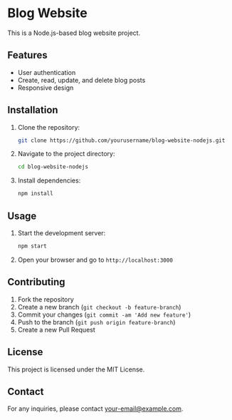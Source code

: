 # Blog Website

This is a Node.js-based blog website project.

## Features

- User authentication
- Create, read, update, and delete blog posts
- Responsive design

## Installation

1. Clone the repository:
    ```bash
    git clone https://github.com/yourusername/blog-website-nodejs.git
    ```
2. Navigate to the project directory:
    ```bash
    cd blog-website-nodejs
    ```
3. Install dependencies:
    ```bash
    npm install
    ```

## Usage

1. Start the development server:
    ```bash
    npm start
    ```
2. Open your browser and go to `http://localhost:3000`

## Contributing

1. Fork the repository
2. Create a new branch (`git checkout -b feature-branch`)
3. Commit your changes (`git commit -am 'Add new feature'`)
4. Push to the branch (`git push origin feature-branch`)
5. Create a new Pull Request

## License

This project is licensed under the MIT License.

## Contact

For any inquiries, please contact [your-email@example.com](mailto:your-email@example.com).
